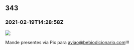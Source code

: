   

343
---

### 2021-02-19T14:28:58Z

![](https://bebiodicionario-com.s3.amazonaws.com/undefined)

Mande presentes via Pix para aviao@bebiodicionario.com!!!

